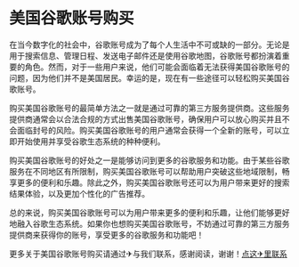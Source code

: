 # 美国谷歌账号购买

在当今数字化的社会中，谷歌账号成为了每个人生活中不可或缺的一部分。无论是用于搜索信息、管理日程、发送电子邮件还是使用谷歌地图，谷歌账号都扮演着重要的角色。然而，对于一些用户来说，他们可能会面临着无法获得美国谷歌账号的问题，因为他们并不是美国居民。幸运的是，现在有一些途径可以轻松购买美国谷歌账号。

购买美国谷歌账号的最简单方法之一就是通过可靠的第三方服务提供商。这些服务提供商通常会以合法合规的方式出售美国谷歌账号，确保用户可以放心购买并且不会面临封号的风险。购买美国谷歌账号的用户通常会获得一个全新的账号，可以立即开始使用并享受谷歌生态系统的种种便利。

购买美国谷歌账号的好处之一是能够访问到更多的谷歌服务和功能。由于某些谷歌服务在不同地区有所限制，购买美国谷歌账号可以帮助用户突破这些地域限制，畅享更多的便利和乐趣。除此之外，购买美国谷歌账号还可以为用户带来更好的搜索结果体验，以及更加个性化的广告推荐。

总的来说，购买美国谷歌账号可以为用户带来更多的便利和乐趣，让他们能够更好地融入谷歌生态系统。如果你也想购买美国谷歌账号，不妨通过可靠的第三方服务提供商来获得你的账号，享受更多的谷歌服务和功能吧！

更多关于美国谷歌账号购买请通过✈与我们联系，感谢阅读，谢谢！[点这✈里联系](https://sms.k02.cc)